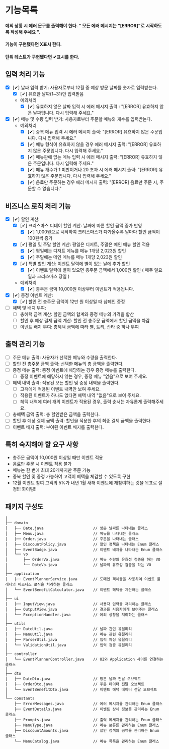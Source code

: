 # 기능목록

#### 예외 상황 시 에러 문구를 출력해야 한다. " 모든 에러 메시지는 "[ERROR]"로 시작하도록 작성해 주세요 ".

#### 기능이 구현됐다면 X표시 한다.

#### 단위 테스트가 구현됐다면 ✔표시를 한다.

## 입력 처리 기능

- [X] [✔] 날짜 입력 받기: 사용자로부터 12월 중 예상 방문 날짜를 숫자로 입력받는다.
  - [X] [✔] 유효한 날짜(1~31)만 입력받음
  - 예외처리
    - [X] [✔] 유효하지 않은 날짜 입력 시 에러 메시지 출력 : "[ERROR] 유효하지 않은 날짜입니다. 다시 입력해 주세요."

- [X] [✔] 메뉴 및 수량 입력 받기: 사용자로부터 주문할 메뉴와 개수를 입력받는다.
  - 예외처리
    - [X] [✔] 중복 메뉴 입력 시 에러 메시지 출력: "[ERROR] 유효하지 않은 주문입니다. 다시 입력해 주세요."
    - [X] [✔] 메뉴 형식이 유효하지 않을 경우 에러 메시지 출력: "[ERROR] 유효하지 않은 주문입니다. 다시 입력해 주세요."
    - [X] [✔] 메뉴판에 없는 메뉴 입력 시 에러 메시지 출력: "[ERROR] 유효하지 않은 주문입니다. 다시 입력해 주세요."
    - [X] [✔] 메뉴 개수가 1 미만이거나 20 초과 시 에러 메시지 출력: "[ERROR] 유효하지 않은 주문입니다. 다시 입력해 주세요."
    - [X] [✔] 음료만 주문하는 경우 에러 메시지 출력: "[ERROR] 음료만 주문 시, 주문할 수 없습니다."

## 비즈니스 로직 처리 기능

- [X] [✔] 할인 계산:
  - [X] [✔] 크리스마스 디데이 할인 계산: 날짜에 따른 할인 금액 증가 반영
    - [X] [✔] 1,000원으로 시작하여 크리스마스가 다가올수록 날마다 할인 금액이 100원씩 증가
  - [X] [✔] 평일 및 주말 할인 계산: 평일은 디저트, 주말은 메인 메뉴 할인 적용
    - [X] [✔] 평일에는 디저트 메뉴를 메뉴 1개당 2,023원 할인
    - [X] [✔] 주말에는 메인 메뉴를 메뉴 1개당 2,023원 할인
  - [X] [✔] 특별 할인 계산: 이벤트 달력에 별이 있는 날에 추가 할인
    - [X] [✔] 이벤트 달력에 별이 있으면 총주문 금액에서 1,000원 할인 ( 매주 일요일과 크리스마스 당일 )
  - 예외처리
    - [X] [✔] 총주문 금액 10,000원 이상부터 이벤트가 적용됩니다.

- [X] [✔] 증정 이벤트 계산: 
  - [X] [✔] 할인 전 총주문 금액이 12만 원 이상일 때 샴페인 증정

- [ ] 혜택 및 배지 부여:
  - [ ] 총혜택 금액 계산: 할인 금액의 합계와 증정 메뉴의 가격을 합산
  - [ ] 할인 후 예상 결제 금액 계산: 할인 전 총주문 금액에서 할인 금액을 차감
  - [ ] 이벤트 배지 부여: 총혜택 금액에 따라 별, 트리, 산타 중 하나 부여

## 출력 관리 기능

- [ ] 주문 메뉴 출력: 사용자가 선택한 메뉴와 수량을 출력한다.
- [ ] 할인 전 총주문 금액 출력: 선택한 메뉴의 총 금액을 출력한다.
- [ ] 증정 메뉴 출력: 증정 이벤트에 해당하는 경우 증정 메뉴를 출력한다.
  - [ ] 증정 이벤트에 해당하지 않는 경우, 증정 메뉴 "없음"으로 보여 주세요.
- [ ] 혜택 내역 출력: 적용된 모든 할인 및 증정 내역을 출력한다.
  - [ ] 고객에게 적용된 이벤트 내역만 보여 주세요.
  - [ ] 적용된 이벤트가 하나도 없다면 혜택 내역 "없음"으로 보여 주세요.
  - [ ] 혜택 내역에 여러 개의 이벤트가 적용된 경우, 출력 순서는 자유롭게 출력해주세요.
- [ ] 총혜택 금액 출력: 총 할인받은 금액을 출력한다.
- [ ] 할인 후 예상 결제 금액 출력: 할인을 적용한 후의 최종 결제 금액을 출력한다.
- [ ] 이벤트 배지 출력: 부여된 이벤트 배지를 출력한다.

## 특히 숙지해야 할 요구 사항
- 총주문 금액이 10,000원 이상일 때만 이벤트 적용
- 음료만 주문 시 이벤트 적용 불가
- 메뉴는 한 번에 최대 20개까지만 주문 가능
- 중복 할인 및 증정 가능하여 고객이 혜택을 체감할 수 있도록 구현
- 12월 이벤트 참여 고객의 5%가 내년 1월 새해 이벤트에 재참여하는 것을 목표로 설정!!! 화이팅!!

## 패키지 구성도

````
│
├── domain
│   ├── Date.java                      // 방문 날짜를 나타내는 클래스
│   ├── Menu.java                      // 메뉴를 나타내는 클래스
│   ├── Order.java                     // 주문을 나타내는 클래스
│   ├── DiscountPolicy.java            // 할인 정책을 나타내는 Enum 클래스
│   ├── EventBadge.java                // 이벤트 배지를 나타내는 Enum 클래스
│   └── vo
│       ├── OrderVo.java               // 메뉴 수량의 유효성 검증을 하는 VO
│       └── DateVo.java                // 날짜의 유효성 검증을 하는 VO
│
├── application
│   ├── EventPlannerService.java       // 도메인 객체들을 사용하여 이벤트 플래너의 비즈니스 로직을 처리하는 클래스
│   └── EventBenefitCalculator.java    // 이벤트 혜택을 계산하는 클래스
│
├── ui
│   ├── InputView.java                 // 사용자 입력을 처리하는 클래스
│   ├── OutputView.java                // 결과를 사용자에게 보여주는 클래스
│   └── ExceptionHandler.java          // 예외 상황을 처리하는 클래스
│
├── utils
│   ├── DateUtil.java                  // 날짜 관련 유틸리티
│   ├── MenuUtil.java                  // 메뉴 관련 유틸리티
│   ├── ParserUtil.java                // 입력 파싱 유틸리티
│   └── ValidationUtil.java            // 입력 검증 유틸리티
│
├── controller
│   └── EventPlannerController.java    // UI와 Application 사이를 연결하는 클래스
│
├── dto
│   ├── DateDto.java                   // 방문 날짜 전달 오브젝트
│   ├── OrderDto.java                  // 주문 데이터 전달 오브젝트
│   └── EventBenefitDto.java           // 이벤트 혜택 데이터 전달 오브젝트
│
└── constants
    ├── ErrorMessages.java             // 에러 메시지를 관리하는 Enum 클래스
    ├── EventDetails.java              // 이벤트 상세 정보를 관리하는 Enum 클래스
    ├── Prompts.java                   // 출력 메세지를 관리하는 Enum 클래스
    ├── MenuType.java                  // 메뉴 분류를 관리하는 Enum 클래스
    ├── DiscountAmounts.java           // 할인 정책의 금액을 관리하는 Enum 클래스
    └── MenuCatalog.java               // 메뉴 목록을 관리하는 Enum 클래스
````